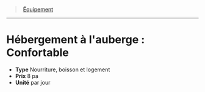 ﻿---
!EquipmentItem
Type: Nourriture, boisson et logement
Price: 8 pa
Unity: par jour
Id: equipment_hd.md#hébergement-à-lauberge--confortable
ParentLink: equipment_hd.md#Équipement
Name: "Hébergement à l'auberge : Confortable"
ParentName: Équipement
NameLevel: 1
Attributes:
  Name: "Hébergement à l'auberge : Confortable"
  Markdown: >+
    # <!--Name-->Hébergement à l'auberge : Confortable<!--/Name-->


    - **Type** <!--Type-->Nourriture, boisson et logement<!--/Type-->

    - **Prix** <!--Price-->8 pa<!--/Price-->

    - **Unité** <!--Unity-->par jour<!--/Unity-->

  Type: Nourriture, boisson et logement
  Price: 8 pa
  Unity: par jour
AttributesDictionary: >+
  Name: "Hébergement à l'auberge : Confortable"

  Markdown: >+

    # <!--Name-->Hébergement à l'auberge : Confortable<!--/Name-->





    - **Type** <!--Type-->Nourriture, boisson et logement<!--/Type-->



    - **Prix** <!--Price-->8 pa<!--/Price-->



    - **Unité** <!--Unity-->par jour<!--/Unity-->



  Type: Nourriture, boisson et logement

  Price: 8 pa

  Unity: par jour

---
> [Équipement](hd_equipment.md)

---

# Hébergement à l'auberge : Confortable

- **Type** Nourriture, boisson et logement
- **Prix** 8 pa
- **Unité** par jour

